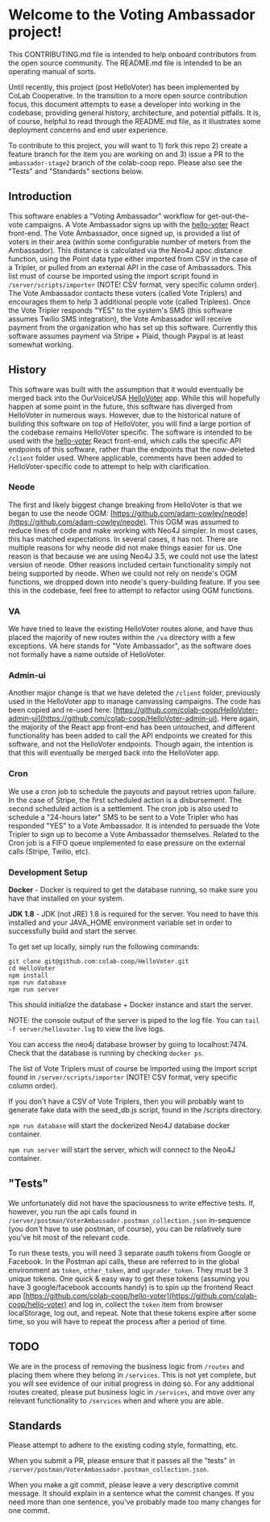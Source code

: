 # Welcome to the Voting Ambassador project!

This CONTRIBUTING.md file is intended to help onboard contributors from the open source community. The README.md file is intended to be an operating manual of sorts.

Until recently, this project (post HelloVoter) has been implemented by CoLab Cooperative. In the transition to a more open source contribution focus, this document attempts to ease a developer into working in the codebase, providing general history, architecture, and potential pitfalls. It is, of course, helpful to read through the README.md file, as it illustrates some deployment concerns and end user experience.

To contribute to this project, you will want to 1) fork this repo 2) create a feature branch for the item you are working on and 3) issue a PR to the `ambassador-stage2` branch of the colab-coop repo. Please also see the "Tests" and "Standards" sections below.

## Introduction

This software enables a "Voting Ambassador" workflow for get-out-the-vote campaigns. A Vote Ambassador signs up with the [hello-voter](https://github.com/colab-coop/hello-voter) React front-end. The Vote Ambassador, once signed up, is provided a list of voters in their area (within some configurable number of meters from the Ambassador). This distance is calculated via the Neo4J apoc.distance function, using the Point data type either imported from CSV in the case of a Tripler, or pulled from an external API in the case of Ambassadors. This list must of course be imported using the import script found in `/server/scripts/importer` (NOTE! CSV format, very specific column order). The Vote Ambassador contacts these voters (called Vote Triplers) and encourages them to help 3 additional people vote (called Triplees). Once the Vote Tripler responds "YES" to the system's SMS (this software assumes Twilio SMS integration), the Vote Ambassador will receive payment from the organization who has set up this software. Currently this software assumes payment via Stripe + Plaid, though Paypal is at least somewhat working.

## History

This software was built with the assumption that it would eventually be merged back into the OurVoiceUSA [HelloVoter](https://github.com/OurVoiceUSA/HelloVoter) app. While this will hopefully happen at some point in the future, this software has diverged from HelloVoter in numerous ways. However, due to the historical nature of building this software on top of HelloVoter, you will find a large portion of the codebase remains HelloVoter specific. The software is intended to be used with the [hello-voter](https://github.com/colab-coop/hello-voter) React front-end, which calls the specific API endpoints of this software, rather than the endpoints that the now-deleted `/client` folder used. Where applicable, comments have been added to HelloVoter-specific code to attempt to help with clarification.

### Neode

The first and likely biggest change breaking from HelloVoter is that we began to use the neode OGM: [https://github.com/adam-cowley/neode](https://github.com/adam-cowley/neode). This OGM was assumed to reduce lines of code and make working with Neo4J simpler. In most cases, this has matched expectations. In several cases, it has not. There are multiple reasons for why neode did not make things easier for us. One reason is that because we are using Neo4J 3.5, we could not use the latest version of neode. Other reasons included certain functionality simply not being supported by neode. When we could not rely on neode's OGM functions, we dropped down into neode's query-building feature. If you see this in the codebase, feel free to attempt to refactor using OGM functions.

### VA

We have tried to leave the existing HelloVoter routes alone, and have thus placed the majority of new routes within the `/va` directory with a few exceptions. VA here stands for "Vote Ambassador", as the software does not formally have a name outside of HelloVoter.

### Admin-ui

Another major change is that we have deleted the `/client` folder, previously used in the HelloVoter app to manage canvassing campaigns. The code has been copied and re-used here: [https://github.com/colab-coop/HelloVoter-admin-ui](https://github.com/colab-coop/HelloVoter-admin-ui). Here again, the majority of the React app front-end has been untouched, and different functionality has been added to call the API endpoints we created for this software, and not the HelloVoter endpoints. Though again, the intention is that this will eventually be merged back into the HelloVoter app.

### Cron

We use a cron job to schedule the payouts and payout retries upon failure. In the case of Stripe, the first scheduled action is a disbursement. The second scheduled action is a settlement. The cron job is also used to schedule a "24-hours later" SMS to be sent to a Vote Tripler who has responded "YES" to a Vote Ambassador. It is intended to persuade the Vote Tripler to sign up to become a Vote Ambassador themselves. Related to the Cron job is a FIFO queue implemented to ease pressure on the external calls (Stripe, Twilio, etc).

### Development Setup

**Docker** - Docker is required to get the database running, so make sure you have that installed on your system.

**JDK 1.8** - JDK (not JRE) 1.8 is required for the server. You need to have this installed and your JAVA_HOME environment variable set in order to successfully build and start the server.

To get set up locally, simply run the following commands:

    git clone git@github.com:colab-coop/HelloVoter.git
    cd HelloVoter
    npm install
    npm run database
    npm run server

This should initialize the database + Docker instance and start the server.

NOTE: the console output of the server is piped to the log file. You can `tail -f server/hellovoter.log` to view the live logs.

You can access the neo4j database browser by going to localhost:7474. Check that the database is running by checking `docker ps`.

The list of Vote Triplers must of course be imported using the import script found in `/server/scripts/importer` (NOTE! CSV format, very specific column order). 

If you don't have a CSV of Vote Triplers, then you will probably want to generate fake data with the seed_db.js script, found in the /scripts directory.

`npm run database` will start the dockerized Neo4J database docker container.

`npm run server` will start the server, which will connect to the Neo4J container.

## "Tests"

We unfortunately did not have the spaciousness to write effective tests. If, however, you run the api calls found in `/server/postman/VoterAmbassador.postman_collection.json` in-sequence (you don't have to use postman, of course), you can be relatively sure you've hit most of the relevant code.

To run these tests, you will need 3 separate oauth tokens from Google or Facebook. In the Postman api calls, these are referred to in the global environment as `token`, `other_token`, and `upgrader_token`. They must be 3 unique tokens. One quick & easy way to get these tokens (assuming you have 3 google/facebook accounts handy) is to spin up the frontend React app [https://github.com/colab-coop/hello-voter](https://github.com/colab-coop/hello-voter) and log in, collect the `token` item from browser localStorage, log out, and repeat. Note that these tokens expire after some time, so you will have to repeat the process after a period of time.

## TODO

We are in the process of removing the business logic from `/routes` and placing them where they belong in `/services`. This is not yet complete, but you will see evidence of our initial progress in doing so. For any additional routes created, please put business logic in `/services`, and move over any relevant functionality to `/services` when and where you are able.

## Standards

Please attempt to adhere to the existing coding style, formatting, etc.

When you submit a PR, please ensure that it passes all the "tests" in `/server/postman/VoterAmbassador.postman_collection.json`.

When you make a git commit, please leave a very descriptive commit message. It should explain in a sentence what the commit changes. If you need more than one sentence, you've probably made too many changes for one commit.


